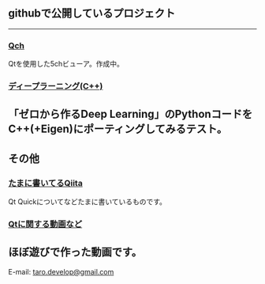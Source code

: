 ## githubで公開しているプロジェクト
---
### [Qch](https://github.com/Taro3/Qch)
Qtを使用した5chビューア。作成中。
### **[ディープラーニング(C++)](https://github.com/Taro3/DeepLearning_Cpp)**
「ゼロから作るDeep Learning」のPythonコードをC++(+Eigen)にポーティングしてみるテスト。
---
## その他
### **[たまに書いてるQiita](https://qiita.com/Taro3)**
Qt Quickについてなどたまに書いているものです。
### **[Qtに関する動画など](https://www.youtube.com/channel/UCFxAZQrRT32KeJ9U5UtyhHQ?view_as=subscriber)**
ほぼ遊びで作った動画です。
---
E-mail: [taro.develop@gmail.com](mailto:taro.develop@gmail.com)

